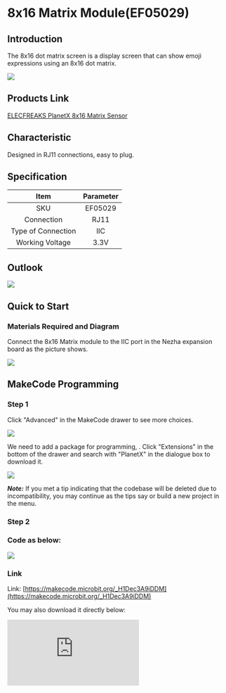 # 8x16 Matrix Module(EF05029)

## Introduction

The 8x16 dot matrix screen is a display screen that can show emoji expressions using an 8x16 dot matrix.

![](https://wiki-media-ef.oss-cn-hongkong.aliyuncs.com//images/05029_01.png)


## Products Link

[ELECFREAKS PlanetX 8x16 Matrix Sensor](https://shop.elecfreaks.com/products/elecfreaks-planetx-8x16-matrix-sensor?_pos=1&_sid=de592d191&_ss=r)

## Characteristic


 Designed in RJ11 connections, easy to plug.

## Specification


Item | Parameter
:-: | :-:
SKU|EF05029
Connection|RJ11
Type of Connection|IIC
Working Voltage|3.3V


## Outlook



![](https://wiki-media-ef.oss-cn-hongkong.aliyuncs.com//images/05029_02.png)

## Quick to Start


### Materials Required and Diagram

 Connect the 8x16 Matrix module to the IIC port in the Nezha expansion board as the picture shows.


![](https://wiki-media-ef.oss-cn-hongkong.aliyuncs.com//images/05029_03.png)

## MakeCode Programming


### Step 1

Click "Advanced" in the MakeCode drawer to see more choices.

![](https://wiki-media-ef.oss-cn-hongkong.aliyuncs.com//images/05001_04.png)

We need to add a package for programming, . Click "Extensions" in the bottom of the drawer and search with "PlanetX" in the dialogue box to download it.

![](https://wiki-media-ef.oss-cn-hongkong.aliyuncs.com//images/05001_05.png)

***Note:*** If you met a tip indicating that the codebase will be deleted due to incompatibility, you may continue as the tips say or build a new project in the menu.

### Step 2

### Code as below:

![](https://wiki-media-ef.oss-cn-hongkong.aliyuncs.com//images/05029_06.png)


### Link
Link: [https://makecode.microbit.org/_H1Dec3A9iDDM](https://makecode.microbit.org/_H1Dec3A9iDDM)

You may also download it directly below:


<div
    style={{
        position: 'relative',
        paddingBottom: '60%',
        overflow: 'hidden',
    }}
>
    <iframe
        src="https://makecode.microbit.org/_H1Dec3A9iDDM"
        frameborder="0"
        sandbox="allow-popups allow-forms allow-scripts allow-same-origin"
        style={{
            position: 'absolute',
            width: '100%',
            height: '100%',
        }}
    />
</div>


### Result
 The expresssions display on the 8x16 matrix module.

## Python Programming


### Step 1

Download the package and unzip it: [PlanetX_MicroPython](https://github.com/lionyhw/PlanetX_MicroPython/archive/master.zip)

Go to  [Python editor](https://python.microbit.org/v/2.0)

![](https://wiki-media-ef.oss-cn-hongkong.aliyuncs.com//images/05001_07.png)

We need to add matrix.py for programming. Click "Load/Save" and then click "Show Files (1)" to see more choices, click "Add file" to add matrix.py from the unzipped package of PlanetX_MicroPython.

![](https://wiki-media-ef.oss-cn-hongkong.aliyuncs.com//images/05001_08.png)
![](https://wiki-media-ef.oss-cn-hongkong.aliyuncs.com//images/05001_09.png)
![](https://wiki-media-ef.oss-cn-hongkong.aliyuncs.com//images/05029_10.png)

### Step 2

### Reference

```
from microbit import *
from matrix import *
matrix = MATRIX()
x, y = 0, 0
while True:
    for y in range(8):
        for x in range(16):
            matrix.set_matrix_draw(x, y)
    matrix.set_matrix_clear()
```


### Result
 Each LED lights on from the sequence of left to right and up to down, then they light off after all the LEDs light up.

## Relevant File


## Technique File
